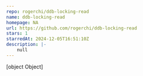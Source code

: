 ```yaml
---
repo: rogerchi/ddb-locking-read
name: ddb-locking-read
homepage: NA
url: https://github.com/rogerchi/ddb-locking-read
stars: 1
starredAt: 2024-12-05T16:51:10Z
description: |-
    null
---
```


[object Object]
